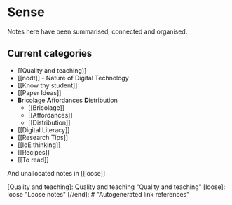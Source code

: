 # Sense

Notes here have been summarised, connected and organised.

## Current categories

- [[Quality and teaching]]
- [[nodt]] - Nature of Digital Technology
- [[Know thy student]]
- [[Paper Ideas]]
- **B**ricolage **A**ffordances **D**istribution
  - [[Bricolage]]
  - [[Affordances]]
  - [[Distribution]]
- [[Digital Literacy]]
- [[Research Tips]]
- [[IoE thinking]]
- [[Recipes]]
- [[To read]]

And unallocated notes in [[loose]]



[//begin]: # "Autogenerated link references for markdown compatibility"
[gettingStarted]: ../share/blog/gettingStarted "gettingStarted"
[Quality and teaching]: Quality and teaching "Quality and teaching"
[loose]: loose "Loose notes"
[//end]: # "Autogenerated link references"